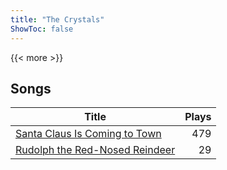 ```yaml
---
title: "The Crystals"
ShowToc: false
---
```


{{< more >}}

## Songs
Title | Plays 
----- | -----: 
[Santa Claus Is Coming to Town](/songs/santa-claus-is-coming-to-town) | 479
[Rudolph the Red-Nosed Reindeer](/songs/rudolph-the-red-nosed-reindeer) | 29

